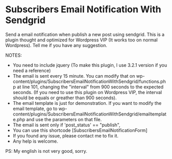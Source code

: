 # Subscribers Email Notification With Sendgrid
Send a email notification when publish a new post using sendgrid. This is a plugin thought and optimized for Wordpress VIP (It works too on normal Wordpress).  Tell me if you have any suggestion.

NOTES:
* You need to include jquery (To make this plugin, I use 3.2.1 version if you need a reference)
* The email is sent every 15 minute. You can modify that on wp-content/plugins/SubscribersEmailNotificationWithSendgrid/functions.php at line 101, changing the "interval" from 900 seconds to the expected seconds. (If you need to use this plugin on Wordpress VIP, the interval should be equals or greather than 900 seconds).
* The email template is just for demonstration. If you want to modify the email template, go to wp-content/plugins/SubscribersEmailNotificationWithSendgrid/emailtemplate.php and use the parameters
on that file.
* The email is sent only if 'post_status' == "publish",
* You can use this shortcode [SubscribersEmailNotificationForm]
* If you found any issue, please contact me to fix it.
* Any help is welcome.

PS: My english is not very good, sorry.

